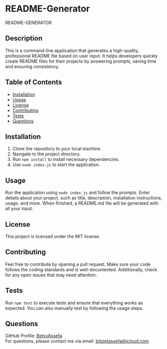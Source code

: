# README-Generator

 README-GENERATOR
  ## Description
  This is a command-line application that generates a high-quality, professional README file based on user input. It helps developers quickly create README files for their projects by answering prompts, saving time and ensuring consistency.

  ## Table of Contents
  - [Installation](#installation)
  - [Usage](#usage)
  - [License](#license)
  - [Contributing](#contributing)
  - [Tests](#tests)
  - [Questions](#questions)

  ## Installation
  1. Clone the repository to your local machine.
  2. Navigate to the project directory.
  3. Run `npm install` to install necessary dependencies.
  4. Use `node index.js` to start the application.
  

  ## Usage
  Run the application using `node index.js` and follow the prompts. Enter details about your project, such as title, description, installation instructions, usage, and more. When finished, a README.md file will be generated with all your input.

  ## License
  This project is licensed under the MIT license.

  ## Contributing
  Feel free to contribute by opening a pull request. Make sure your code follows the coding standards and is well-documented. Additionally, check for any open issues that may need attention.

  ## Tests
  Run `npm test` to execute tests and ensure that everything works as expected. You can also manually test by following the usage steps.

  ## Questions
  GitHub Profile: [BetsyAssefa](https://github.com/BetsyAssefa)  
  For questions, please contact me via email: bitsietassefa@icloud.com
  